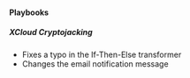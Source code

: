 
#### Playbooks

##### XCloud Cryptojacking

- Fixes a typo in the If-Then-Else transformer
- Changes the email notification message

